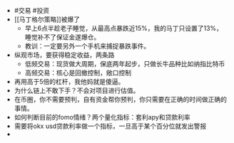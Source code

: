 - #交易 #投资
- [[马丁格尔策略]]被爆了
	- 早上6点半趁老子睡觉，从最高点暴跌近15%，我的马丁只设置了13%，睡觉补不了保证金遂爆仓。
	- 教训：一定要另外一个手机来捕捉暴跌事件。
- 纵观市场，要获得稳定收益，两条路
	- 低频交易：现货做大周期，保底两年起步，只做长牛品种比如纳指比特币
	- 高频交易：核心是回撤控制，敞口控制
- 再用高于5倍的杠杆，我他妈就是傻逼。
- 为什么链上不敢下手？不会对项目进行估值。
- 在币圈，你不需要预判，自有资金帮你预判，你只需要在正确的时间做正确的事情。
- 如何判断目前的fomo情绪？两个量化指标：套利apy和贷款利率
- 需要将okx usd贷款利率做一个指标，一旦高于某个百分位就发出警报
-